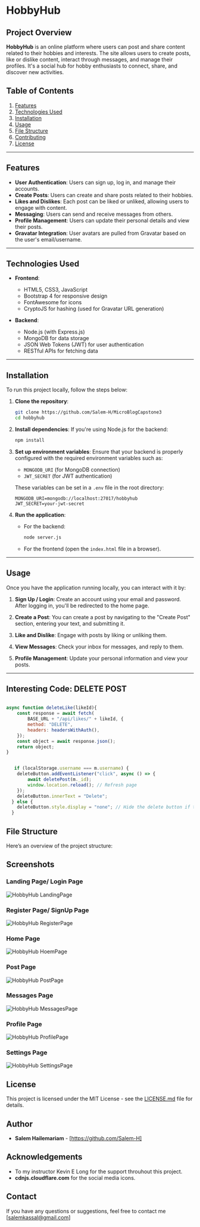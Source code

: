 # HobbyHub 

## Project Overview

**HobbyHub** is an online platform where users can post and share content related to their hobbies and interests. The site allows users to create posts, like or dislike content, interact through messages, and manage their profiles. It's a social hub for hobby enthusiasts to connect, share, and discover new activities.

## Table of Contents
1. [Features](#features)
2. [Technologies Used](#technologies-used)
3. [Installation](#installation)
4. [Usage](#usage)
5. [File Structure](#file-structure)
6. [Contributing](#contributing)
7. [License](#license)

---

## Features

- **User Authentication**: Users can sign up, log in, and manage their accounts.
- **Create Posts**: Users can create and share posts related to their hobbies.
- **Likes and Dislikes**: Each post can be liked or unliked, allowing users to engage with content.
- **Messaging**: Users can send and receive messages from others.
- **Profile Management**: Users can update their personal details and view their posts.
- **Gravatar Integration**: User avatars are pulled from Gravatar based on the user's email/username.

---

## Technologies Used

- **Frontend**:
  - HTML5, CSS3, JavaScript
  - Bootstrap 4 for responsive design
  - FontAwesome for icons
  - CryptoJS for hashing (used for Gravatar URL generation)
  
- **Backend**:
  - Node.js (with Express.js)
  - MongoDB for data storage
  - JSON Web Tokens (JWT) for user authentication
  - RESTful APIs for fetching data

---

## Installation

To run this project locally, follow the steps below:

1. **Clone the repository**:
    ```bash
    git clone https://github.com/Salem-H/MicroBlogCapstone3
    cd hobbyhub
    ```

2. **Install dependencies**:
    If you're using Node.js for the backend:
    ```bash
    npm install
    ```


3. **Set up environment variables**:
    Ensure that your backend is properly configured with the required environment variables such as:
    - `MONGODB_URI` (for MongoDB connection)
    - `JWT_SECRET` (for JWT authentication)

    These variables can be set in a `.env` file in the root directory:
    ```plaintext
    MONGODB_URI=mongodb://localhost:27017/hobbyhub
    JWT_SECRET=your-jwt-secret
    ```

4. **Run the application**:
    - For the backend:
      ```bash
      node server.js
      ```
    - For the frontend (open the `index.html` file in a browser).

---

## Usage

Once you have the application running locally, you can interact with it by:

1. **Sign Up / Login**: Create an account using your email and password. After logging in, you'll be redirected to the home page.
   
2. **Create a Post**: You can create a post by navigating to the "Create Post" section, entering your text, and submitting it.

3. **Like and Dislike**: Engage with posts by liking or unliking them.

4. **View Messages**: Check your inbox for messages, and reply to them.

5. **Profile Management**: Update your personal information and view your posts.

---
## Interesting Code: DELETE POST
```javascript 

async function deleteLike(likeId){
    const response = await fetch(
        BASE_URL + "/api/likes/" + likeId, { 
        method: "DELETE", 
        headers: headersWithAuth(),
    });
    const object = await response.json();
    return object;
}


   if (localStorage.username === m.username) {
    deleteButton.addEventListener("click", async () => {
        await deletePost(m._id);
        window.location.reload(); // Refresh page
    });
    deleteButton.innerText = "Delete";
  } else {
    deleteButton.style.display = "none"; // Hide the delete button if the user is not the author
  }
```

## File Structure

Here’s an overview of the project structure:

## Screenshots

### Landing Page/ Login Page
![HobbyHub LandingPage](./img/pages/LandinPage.jpg)

### Register Page/ SignUp Page
![HobbyHub RegisterPage](./img/pages/RegisterPage.jpg)

### Home Page
![HobbyHub HoemPage](./img/pages/HomePage.jpg)

### Post Page
![HobbyHub PostPage](./img/pages/PostPage.jpg)

### Messages Page
![HobbyHub MessagesPage](./img/pages/MessagePage.jpg)

### Profile Page
![HobbyHub ProfilePage](./img/pages/ProfilePage.jpg)

### Settings Page
![HobbyHub SettingsPage](./img/pages/SettingPage.jpg)

## License

This project is licensed under the MIT License - see the [LICENSE.md](LICENSE.md) file for details.

## Author

- **Salem Hailemariam** - [https://github.com/Salem-H]

## Acknowledgements

- To my instructor Kevin E Long for the support throuhout this project.
- **cdnjs.cloudflare.com** for the social media icons.

## Contact

If you have any questions or suggestions, feel free to contact me [salemkassal@gmail.com]
